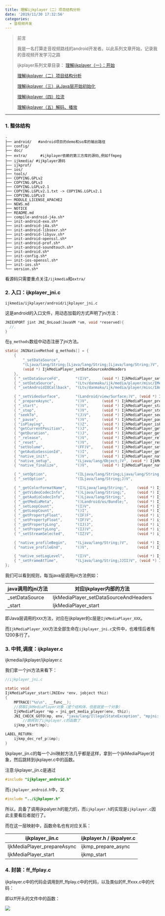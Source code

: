 ```yaml
---
title: 理解ijkplayer（二）项目结构分析
date: '2019/11/30 17:32:56'
categories:
  - 音视频开发
---
```


> 前言
>
> 我是一名打算走音视频路线的android开发者。以此系列文章开始，记录我的音视频开发学习之路
>
> ijkplayer系列文章目录：
> [理解ijkplayer（一）：开始](https://www.jianshu.com/writer#/notebooks/40971763/notes/56760993/preview)
>
> [理解ijkplayer（二）项目结构分析](https://www.jianshu.com/p/b5a2584e03f1)
>
> [理解ijkplayer（三）从Java层开始初始化](https://www.jianshu.com/p/0501be9cf4bf)
>
> [理解ijkplayer（四）拉流](https://www.jianshu.com/p/f633da0db4dd)
>
> [理解ijkplayer（五）解码、播放](https://www.jianshu.com/p/1e10507f18b6)

---



### 1. 整体结构

``` shell
.
├── android/   #android项目的demo和so库的输出路径
├── config/
├── doc/
├── extra/		#ijkplayer依赖的第三方库的源码,例如ffmpeg
├── ijkmedia/ #ijkplayer源码
├── ijkprof/
├── ios/
├── tools/
├── COPYING.GPLv2
├── COPYING.GPLv3
├── COPYING.LGPLv2.1
├── COPYING.LGPLv2.1.txt -> COPYING.LGPLv2.1
├── COPYING.LGPLv3
├── MODULE_LICENSE_APACHE2
├── NEWS.md
├── NOTICE
├── README.md
├── compile-android-j4a.sh*
├── init-android-exo.sh*
├── init-android-j4a.sh*
├── init-android-libsoxr.sh*
├── init-android-libyuv.sh*
├── init-android-openssl.sh*
├── init-android-prof.sh*
├── init-android-soundtouch.sh*
├── init-android.sh*
├── init-config.sh*
├── init-ios-openssl.sh*
├── init-ios.sh*
└── version.sh*
```

看源码只需要重点关注`/ijkmedia`和`extra/`

### 2. 入口：ijkplayer_jni.c

`ijkmedia/ijkplayer/android/ijkplayer_jni.c`

这是android的入口文件，用动态加载的方式声明了jni方法：

``` c
JNIEXPORT jint JNI_OnLoad(JavaVM *vm, void *reserved){
  //.
}
```



在`g_methods`数组中动态注册了jni方法。

``` c
static JNINativeMethod g_methods[] = {
    {
        "_setDataSource",
        "(Ljava/lang/String;[Ljava/lang/String;[Ljava/lang/String;)V",
        (void *) IjkMediaPlayer_setDataSourceAndHeaders
    },
    { "_setDataSourceFd",       "(I)V",     (void *) IjkMediaPlayer_setDataSourceFd },
    { "_setDataSource",         "(Ltv/danmaku/ijk/media/player/misc/IMediaDataSource;)V", (void *)IjkMediaPlayer_setDataSourceCallback },
    { "_setAndroidIOCallback",  "(Ltv/danmaku/ijk/media/player/misc/IAndroidIO;)V", (void *)IjkMediaPlayer_setAndroidIOCallback },

    { "_setVideoSurface",       "(Landroid/view/Surface;)V", (void *) IjkMediaPlayer_setVideoSurface },
    { "_prepareAsync",          "()V",      (void *) IjkMediaPlayer_prepareAsync },
    { "_start",                 "()V",      (void *) IjkMediaPlayer_start },
    { "_stop",                  "()V",      (void *) IjkMediaPlayer_stop },
    { "seekTo",                 "(J)V",     (void *) IjkMediaPlayer_seekTo },
    { "_pause",                 "()V",      (void *) IjkMediaPlayer_pause },
    { "isPlaying",              "()Z",      (void *) IjkMediaPlayer_isPlaying },
    { "getCurrentPosition",     "()J",      (void *) IjkMediaPlayer_getCurrentPosition },
    { "getDuration",            "()J",      (void *) IjkMediaPlayer_getDuration },
    { "_release",               "()V",      (void *) IjkMediaPlayer_release },
    { "_reset",                 "()V",      (void *) IjkMediaPlayer_reset },
    { "setVolume",              "(FF)V",    (void *) IjkMediaPlayer_setVolume },
    { "getAudioSessionId",      "()I",      (void *) IjkMediaPlayer_getAudioSessionId },
    { "native_init",            "()V",      (void *) IjkMediaPlayer_native_init },
    { "native_setup",           "(Ljava/lang/Object;)V", (void *) IjkMediaPlayer_native_setup },
    { "native_finalize",        "()V",      (void *) IjkMediaPlayer_native_finalize },

    { "_setOption",             "(ILjava/lang/String;Ljava/lang/String;)V", (void *) IjkMediaPlayer_setOption },
    { "_setOption",             "(ILjava/lang/String;J)V",                  (void *) IjkMediaPlayer_setOptionLong },

    { "_getColorFormatName",    "(I)Ljava/lang/String;",    (void *) IjkMediaPlayer_getColorFormatName },
    { "_getVideoCodecInfo",     "()Ljava/lang/String;",     (void *) IjkMediaPlayer_getVideoCodecInfo },
    { "_getAudioCodecInfo",     "()Ljava/lang/String;",     (void *) IjkMediaPlayer_getAudioCodecInfo },
    { "_getMediaMeta",          "()Landroid/os/Bundle;",    (void *) IjkMediaPlayer_getMediaMeta },
    { "_setLoopCount",          "(I)V",                     (void *) IjkMediaPlayer_setLoopCount },
    { "_getLoopCount",          "()I",                      (void *) IjkMediaPlayer_getLoopCount },
    { "_getPropertyFloat",      "(IF)F",                    (void *) ijkMediaPlayer_getPropertyFloat },
    { "_setPropertyFloat",      "(IF)V",                    (void *) ijkMediaPlayer_setPropertyFloat },
    { "_getPropertyLong",       "(IJ)J",                    (void *) ijkMediaPlayer_getPropertyLong },
    { "_setPropertyLong",       "(IJ)V",                    (void *) ijkMediaPlayer_setPropertyLong },
    { "_setStreamSelected",     "(IZ)V",                    (void *) ijkMediaPlayer_setStreamSelected },

    { "native_profileBegin",    "(Ljava/lang/String;)V",    (void *) IjkMediaPlayer_native_profileBegin },
    { "native_profileEnd",      "()V",                      (void *) IjkMediaPlayer_native_profileEnd },

    { "native_setLogLevel",     "(I)V",                     (void *) IjkMediaPlayer_native_setLogLevel },
    { "_setFrameAtTime",        "(Ljava/lang/String;JJII)V", (void *) IjkMediaPlayer_setFrameAtTime },
};
```



我们可以看到规则，每当java层调用jni方法例如：

| java调用的jni方法 | 对应Ijkplayer内部的方法                |
| ----------------- | -------------------------------------- |
| _setDataSource    | IjkMediaPlayer_setDataSourceAndHeaders |
| _start            | IjkMediaPlayer_start                   |



即Java层调用的`XXX`方法，对应在ijkplayer的c层是`IjkMediaPlayer_XXX`。

而`IjkMediaPlayer_XXX`方法全部生命在`ijkplayer_jni.c`文件中，也难怪后者有1200多行了。



### 3. 中转,调度：ijkplayer.c

ijkmedia/ijkplayer/ijkplayer.c

我们拿一个jni方法来看下：

``` c
//ijkplayer_jni.c

static void
IjkMediaPlayer_start(JNIEnv *env, jobject thiz)
{
    MPTRACE("%s\n", __func__);
  	//获取IjkMediaPlayer对象（是个结构体，但是就是一个对象）
    IjkMediaPlayer *mp = jni_get_media_player(env, thiz);
    JNI_CHECK_GOTO(mp, env, "java/lang/IllegalStateException", "mpjni: start: null mp", LABEL_RETURN);
		//跳转到了ijkplayer.c的函数了
    ijkmp_start(mp);

LABEL_RETURN:
    ijkmp_dec_ref_p(&mp);
}
```



Ijkplayer_jin.c的每一个Jni映射方法几乎都是这样，拿到一个IjkMediaPlayer对象，然后跳转到ijkplayer.c中的函数。

注意:Ijkplayer_jin.c是通过

``` c
#include "ijkplayer_android.h"
```

而`ijkplayer_android.h`中，又

``` c
#include "../ijkplayer.h"
```

所以，具备了调用ijkpalyer.h的能力的，而`ijkplayer.h`的实现是`ijkplayer.c`因此主要看后者就行了。

而在这一层映射中，函数命名也有对应关系：

| ijkplayer_jin.c             | ijkplayer.h / ijkpalyer.c |
| --------------------------- | ------------------------- |
| IjkMediaPlayer_prepareAsync | ijkmp_prepare_async       |
| IjkMediaPlayer_start        | ijkmp_start               |



### 4. 封装：ff_ffplay.c

ijkplayer.c中的代码会调用到ff_ffplay.c中的代码，以及类似的ff_ffxxx.c中的代码：



即以ff开头的文件中的函数：

![](https://upload-images.jianshu.io/upload_images/7177220-b8c20a665cd7c027.png?imageMogr2/auto-orient/strip%7CimageView2/2/w/1240)


                                                                                                                                                                                                                                                                                                                                                                                                                                                                                                                                                                                                                                                                                                                                                                                                                                                                                                                                                                                                                                                                                                                                                                                                                                                                                                                                                                                                                                                                                                                                                                                                                                                                                                                                                                                                                                                                                                                                                                                                                                                                                                                                                                                                                                                                                                                                                                                                                                                                                                                                                                                